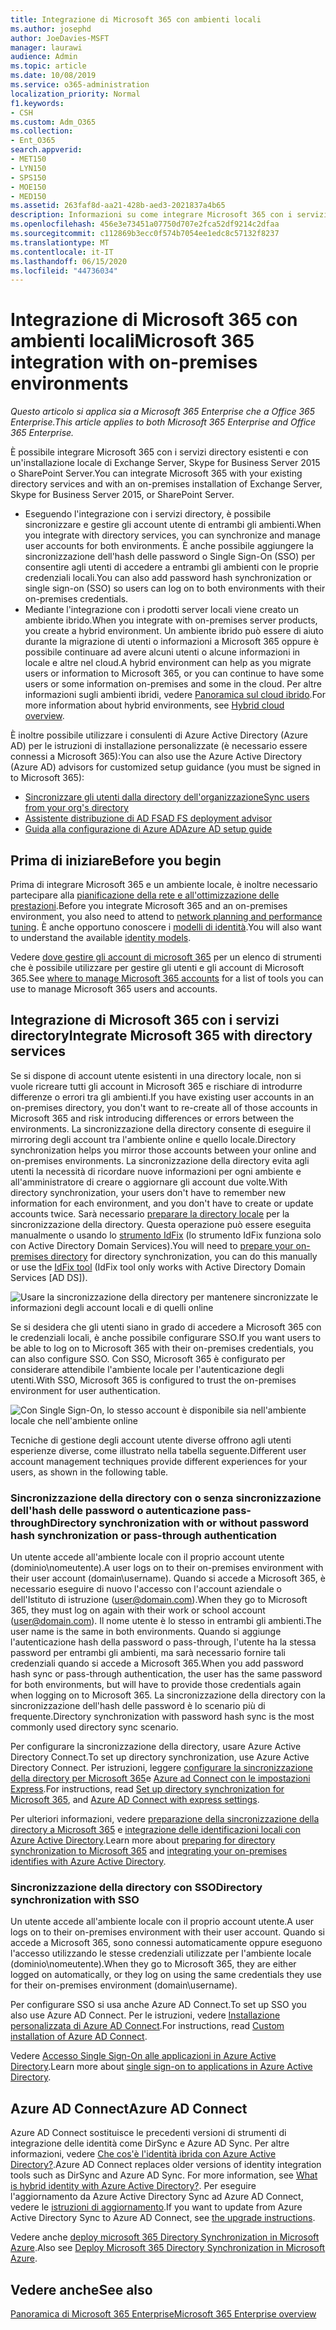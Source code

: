 ```yaml
---
title: Integrazione di Microsoft 365 con ambienti locali
ms.author: josephd
author: JoeDavies-MSFT
manager: laurawi
audience: Admin
ms.topic: article
ms.date: 10/08/2019
ms.service: o365-administration
localization_priority: Normal
f1.keywords:
- CSH
ms.custom: Adm_O365
ms.collection:
- Ent_O365
search.appverid:
- MET150
- LYN150
- SPS150
- MOE150
- MED150
ms.assetid: 263faf8d-aa21-428b-aed3-2021837a4b65
description: Informazioni su come integrare Microsoft 365 con i servizi directory esistenti.
ms.openlocfilehash: 456e3e73451a07750d707e2fca52df9214c2dfaa
ms.sourcegitcommit: c112869b3ecc0f574b7054ee1edc8c57132f8237
ms.translationtype: MT
ms.contentlocale: it-IT
ms.lasthandoff: 06/15/2020
ms.locfileid: "44736034"
---
```

# <a name="microsoft-365-integration-with-on-premises-environments"></a><span data-ttu-id="8c500-103">Integrazione di Microsoft 365 con ambienti locali</span><span class="sxs-lookup"><span data-stu-id="8c500-103">Microsoft 365 integration with on-premises environments</span></span>

<span data-ttu-id="8c500-104">*Questo articolo si applica sia a Microsoft 365 Enterprise che a Office 365 Enterprise.*</span><span class="sxs-lookup"><span data-stu-id="8c500-104">*This article applies to both Microsoft 365 Enterprise and Office 365 Enterprise.*</span></span>

<span data-ttu-id="8c500-105">È possibile integrare Microsoft 365 con i servizi directory esistenti e con un'installazione locale di Exchange Server, Skype for Business Server 2015 o SharePoint Server.</span><span class="sxs-lookup"><span data-stu-id="8c500-105">You can integrate Microsoft 365 with your existing directory services and with an on-premises installation of Exchange Server, Skype for Business Server 2015, or SharePoint Server.</span></span>
  
 - <span data-ttu-id="8c500-106">Eseguendo l'integrazione con i servizi directory, è possibile sincronizzare e gestire gli account utente di entrambi gli ambienti.</span><span class="sxs-lookup"><span data-stu-id="8c500-106">When you integrate with directory services, you can synchronize and manage user accounts for both environments.</span></span> <span data-ttu-id="8c500-107">È anche possibile aggiungere la sincronizzazione dell'hash delle password o Single Sign-On (SSO) per consentire agli utenti di accedere a entrambi gli ambienti con le proprie credenziali locali.</span><span class="sxs-lookup"><span data-stu-id="8c500-107">You can also add password hash synchronization or single sign-on (SSO) so users can log on to both environments with their on-premises credentials.</span></span>
 - <span data-ttu-id="8c500-108">Mediante l'integrazione con i prodotti server locali viene creato un ambiente ibrido.</span><span class="sxs-lookup"><span data-stu-id="8c500-108">When you integrate with on-premises server products, you create a hybrid environment.</span></span> <span data-ttu-id="8c500-109">Un ambiente ibrido può essere di aiuto durante la migrazione di utenti o informazioni a Microsoft 365 oppure è possibile continuare ad avere alcuni utenti o alcune informazioni in locale e altre nel cloud.</span><span class="sxs-lookup"><span data-stu-id="8c500-109">A hybrid environment can help as you migrate users or information to Microsoft 365, or you can continue to have some users or some information on-premises and some in the cloud.</span></span> <span data-ttu-id="8c500-110">Per altre informazioni sugli ambienti ibridi, vedere [Panoramica sul cloud ibrido](https://docs.microsoft.com/Office365/Enterprise/hybrid-cloud-overview).</span><span class="sxs-lookup"><span data-stu-id="8c500-110">For more information about hybrid environments, see [Hybrid cloud overview](https://docs.microsoft.com/Office365/Enterprise/hybrid-cloud-overview).</span></span>

<span data-ttu-id="8c500-111">È inoltre possibile utilizzare i consulenti di Azure Active Directory (Azure AD) per le istruzioni di installazione personalizzate (è necessario essere connessi a Microsoft 365):</span><span class="sxs-lookup"><span data-stu-id="8c500-111">You can also use the Azure Active Directory (Azure AD) advisors for customized setup guidance (you must be signed in to Microsoft 365):</span></span>

- [<span data-ttu-id="8c500-112">Sincronizzare gli utenti dalla directory dell'organizzazione</span><span class="sxs-lookup"><span data-stu-id="8c500-112">Sync users from your org's directory</span></span>](https://aka.ms/aadconnectpwsync)
- [<span data-ttu-id="8c500-113">Assistente distribuzione di AD FS</span><span class="sxs-lookup"><span data-stu-id="8c500-113">AD FS deployment advisor</span></span>](https://aka.ms/adfsguidance)
- [<span data-ttu-id="8c500-114">Guida alla configurazione di Azure AD</span><span class="sxs-lookup"><span data-stu-id="8c500-114">Azure AD setup guide</span></span>](https://aka.ms/aadpguidance)
   
## <a name="before-you-begin"></a><span data-ttu-id="8c500-115">Prima di iniziare</span><span class="sxs-lookup"><span data-stu-id="8c500-115">Before you begin</span></span>

<span data-ttu-id="8c500-116">Prima di integrare Microsoft 365 e un ambiente locale, è inoltre necessario partecipare alla [pianificazione della rete e all'ottimizzazione delle prestazioni](network-planning-and-performance.md).</span><span class="sxs-lookup"><span data-stu-id="8c500-116">Before you integrate Microsoft 365 and an on-premises environment, you also need to attend to [network planning and performance tuning](network-planning-and-performance.md).</span></span> <span data-ttu-id="8c500-117">È anche opportuno conoscere i [modelli di identità](about-office-365-identity.md).</span><span class="sxs-lookup"><span data-stu-id="8c500-117">You will also want to understand the available [identity models](about-office-365-identity.md).</span></span> 

<span data-ttu-id="8c500-118">Vedere [dove gestire gli account di microsoft 365](manage-office-365-accounts.md) per un elenco di strumenti che è possibile utilizzare per gestire gli utenti e gli account di Microsoft 365.</span><span class="sxs-lookup"><span data-stu-id="8c500-118">See [where to manage Microsoft 365 accounts](manage-office-365-accounts.md) for a list of tools you can use to manage Microsoft 365 users and accounts.</span></span> 
  
## <a name="integrate-microsoft-365-with-directory-services"></a><span data-ttu-id="8c500-119">Integrazione di Microsoft 365 con i servizi directory</span><span class="sxs-lookup"><span data-stu-id="8c500-119">Integrate Microsoft 365 with directory services</span></span>
<span data-ttu-id="8c500-120">Se si dispone di account utente esistenti in una directory locale, non si vuole ricreare tutti gli account in Microsoft 365 e rischiare di introdurre differenze o errori tra gli ambienti.</span><span class="sxs-lookup"><span data-stu-id="8c500-120">If you have existing user accounts in an on-premises directory, you don't want to re-create all of those accounts in Microsoft 365 and risk introducing differences or errors between the environments.</span></span> <span data-ttu-id="8c500-121">La sincronizzazione della directory consente di eseguire il mirroring degli account tra l'ambiente online e quello locale.</span><span class="sxs-lookup"><span data-stu-id="8c500-121">Directory synchronization helps you mirror those accounts between your online and on-premises environments.</span></span> <span data-ttu-id="8c500-122">La sincronizzazione della directory evita agli utenti la necessità di ricordare nuove informazioni per ogni ambiente e all'amministratore di creare o aggiornare gli account due volte.</span><span class="sxs-lookup"><span data-stu-id="8c500-122">With directory synchronization, your users don't have to remember new information for each environment, and you don't have to create or update accounts twice.</span></span> <span data-ttu-id="8c500-123">Sarà necessario [preparare la directory locale](prepare-for-directory-synchronization.md) per la sincronizzazione della directory. Questa operazione può essere eseguita manualmente o usando lo [strumento IdFix](install-and-run-idfix.md) (lo strumento IdFix funziona solo con Active Directory Domain Services).</span><span class="sxs-lookup"><span data-stu-id="8c500-123">You will need to [prepare your on-premises directory](prepare-for-directory-synchronization.md) for directory synchronization, you can do this manually or use the [IdFix tool](install-and-run-idfix.md) (IdFix tool only works with Active Directory Domain Services [AD DS]).</span></span> 
  
![Usare la sincronizzazione della directory per mantenere sincronizzate le informazioni degli account locali e di quelli online](media/a64af0d0-9be6-46b1-8727-277e683abf5e.png)
  
<span data-ttu-id="8c500-125">Se si desidera che gli utenti siano in grado di accedere a Microsoft 365 con le credenziali locali, è anche possibile configurare SSO.</span><span class="sxs-lookup"><span data-stu-id="8c500-125">If you want users to be able to log on to Microsoft 365 with their on-premises credentials, you can also configure SSO.</span></span> <span data-ttu-id="8c500-126">Con SSO, Microsoft 365 è configurato per considerare attendibile l'ambiente locale per l'autenticazione degli utenti.</span><span class="sxs-lookup"><span data-stu-id="8c500-126">With SSO, Microsoft 365 is configured to trust the on-premises environment for user authentication.</span></span>
  
![Con Single Sign-On, lo stesso account è disponibile sia nell'ambiente locale che nell'ambiente online](media/d76235f2-8a53-405e-b8ef-dfa4cfc208b8.png)
  
<span data-ttu-id="8c500-128">Tecniche di gestione degli account utente diverse offrono agli utenti esperienze diverse, come illustrato nella tabella seguente.</span><span class="sxs-lookup"><span data-stu-id="8c500-128">Different user account management techniques provide different experiences for your users, as shown in the following table.</span></span>
 
### <a name="directory-synchronization-with-or-without-password-hash-synchronization-or-pass-through-authentication"></a><span data-ttu-id="8c500-129">Sincronizzazione della directory con o senza sincronizzazione dell'hash delle password o autenticazione pass-through</span><span class="sxs-lookup"><span data-stu-id="8c500-129">Directory synchronization with or without password hash synchronization or pass-through authentication</span></span>

<span data-ttu-id="8c500-130">Un utente accede all'ambiente locale con il proprio account utente (dominio\nomeutente).</span><span class="sxs-lookup"><span data-stu-id="8c500-130">A user logs on to their on-premises environment with their user account (domain\username).</span></span> <span data-ttu-id="8c500-131">Quando si accede a Microsoft 365, è necessario eseguire di nuovo l'accesso con l'account aziendale o dell'Istituto di istruzione (user@domain.com).</span><span class="sxs-lookup"><span data-stu-id="8c500-131">When they go to Microsoft 365, they must log on again with their work or school account (user@domain.com).</span></span> <span data-ttu-id="8c500-132">Il nome utente è lo stesso in entrambi gli ambienti.</span><span class="sxs-lookup"><span data-stu-id="8c500-132">The user name is the same in both environments.</span></span> <span data-ttu-id="8c500-133">Quando si aggiunge l'autenticazione hash della password o pass-through, l'utente ha la stessa password per entrambi gli ambienti, ma sarà necessario fornire tali credenziali quando si accede a Microsoft 365.</span><span class="sxs-lookup"><span data-stu-id="8c500-133">When you add password hash sync or pass-through authentication, the user has the same password for both environments, but will have to provide those credentials again when logging on to Microsoft 365.</span></span> <span data-ttu-id="8c500-134">La sincronizzazione della directory con la sincronizzazione dell'hash delle password è lo scenario più di frequente.</span><span class="sxs-lookup"><span data-stu-id="8c500-134">Directory synchronization with password hash sync is the most commonly used directory sync scenario.</span></span>

<span data-ttu-id="8c500-135">Per configurare la sincronizzazione della directory, usare Azure Active Directory Connect.</span><span class="sxs-lookup"><span data-stu-id="8c500-135">To set up directory synchronization, use Azure Active Directory Connect.</span></span> <span data-ttu-id="8c500-136">Per istruzioni, leggere [configurare la sincronizzazione della directory per Microsoft 365](set-up-directory-synchronization.md)e [Azure ad Connect con le impostazioni Express](https://go.microsoft.com/fwlink/p/?LinkId=698537).</span><span class="sxs-lookup"><span data-stu-id="8c500-136">For instructions, read [Set up directory synchronization for Microsoft 365](set-up-directory-synchronization.md), and [Azure AD Connect with express settings](https://go.microsoft.com/fwlink/p/?LinkId=698537).</span></span>

<span data-ttu-id="8c500-137">Per ulteriori informazioni, vedere [preparazione della sincronizzazione della directory a Microsoft 365](prepare-for-directory-synchronization.md) e [integrazione delle identificazioni locali con Azure Active Directory](https://go.microsoft.com/fwlink/?LinkId=518101).</span><span class="sxs-lookup"><span data-stu-id="8c500-137">Learn more about [preparing for directory synchronization to Microsoft 365](prepare-for-directory-synchronization.md) and [integrating your on-premises identifies with Azure Active Directory](https://go.microsoft.com/fwlink/?LinkId=518101).</span></span>

### <a name="directory-synchronization-with-sso"></a><span data-ttu-id="8c500-138">Sincronizzazione della directory con SSO</span><span class="sxs-lookup"><span data-stu-id="8c500-138">Directory synchronization with SSO</span></span>

<span data-ttu-id="8c500-139">Un utente accede all'ambiente locale con il proprio account utente.</span><span class="sxs-lookup"><span data-stu-id="8c500-139">A user logs on to their on-premises environment with their user account.</span></span> <span data-ttu-id="8c500-140">Quando si accede a Microsoft 365, sono connessi automaticamente oppure eseguono l'accesso utilizzando le stesse credenziali utilizzate per l'ambiente locale (dominio\nomeutente).</span><span class="sxs-lookup"><span data-stu-id="8c500-140">When they go to Microsoft 365, they are either logged on automatically, or they log on using the same credentials they use for their on-premises environment (domain\username).</span></span>

<span data-ttu-id="8c500-141">Per configurare SSO si usa anche Azure AD Connect.</span><span class="sxs-lookup"><span data-stu-id="8c500-141">To set up SSO you also use Azure AD Connect.</span></span> <span data-ttu-id="8c500-142">Per le istruzioni, vedere [Installazione personalizzata di Azure AD Connect](https://go.microsoft.com/fwlink/p/?LinkID=698430).</span><span class="sxs-lookup"><span data-stu-id="8c500-142">For instructions, read [Custom installation of Azure AD Connect](https://go.microsoft.com/fwlink/p/?LinkID=698430).</span></span>

<span data-ttu-id="8c500-143">Vedere [Accesso Single Sign-On alle applicazioni in Azure Active Directory](https://go.microsoft.com/fwlink/p/?LinkId=698604).</span><span class="sxs-lookup"><span data-stu-id="8c500-143">Learn more about [single sign-on to applications in Azure Active Directory](https://go.microsoft.com/fwlink/p/?LinkId=698604).</span></span>

## <a name="azure-ad-connect"></a><span data-ttu-id="8c500-144">Azure AD Connect</span><span class="sxs-lookup"><span data-stu-id="8c500-144">Azure AD Connect</span></span>

<span data-ttu-id="8c500-145">Azure AD Connect sostituisce le precedenti versioni di strumenti di integrazione delle identità come DirSync e Azure AD Sync. Per altre informazioni, vedere [Che cos'è l'identità ibrida con Azure Active Directory?](https://go.microsoft.com/fwlink/p/?LinkId=527969).</span><span class="sxs-lookup"><span data-stu-id="8c500-145">Azure AD Connect replaces older versions of identity integration tools such as DirSync and Azure AD Sync. For more information, see [What is hybrid identity with Azure Active Directory?](https://go.microsoft.com/fwlink/p/?LinkId=527969).</span></span> <span data-ttu-id="8c500-146">Per eseguire l'aggiornamento da Azure Active Directory Sync ad Azure AD Connect, vedere le [istruzioni di aggiornamento](https://go.microsoft.com/fwlink/p/?LinkId=733240).</span><span class="sxs-lookup"><span data-stu-id="8c500-146">If you want to update from Azure Active Directory Sync to Azure AD Connect, see [the upgrade instructions](https://go.microsoft.com/fwlink/p/?LinkId=733240).</span></span> 

<span data-ttu-id="8c500-147">Vedere anche [deploy microsoft 365 Directory Synchronization in Microsoft Azure](https://go.microsoft.com/fwlink/?LinkId=517887).</span><span class="sxs-lookup"><span data-stu-id="8c500-147">Also see [Deploy Microsoft 365 Directory Synchronization in Microsoft Azure](https://go.microsoft.com/fwlink/?LinkId=517887).</span></span>

## <a name="see-also"></a><span data-ttu-id="8c500-148">Vedere anche</span><span class="sxs-lookup"><span data-stu-id="8c500-148">See also</span></span>

[<span data-ttu-id="8c500-149">Panoramica di Microsoft 365 Enterprise</span><span class="sxs-lookup"><span data-stu-id="8c500-149">Microsoft 365 Enterprise overview</span></span>](https://docs.microsoft.com/microsoft-365/enterprise/microsoft-365-overview)
